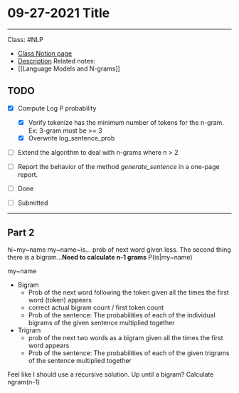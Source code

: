 # 09-27-2021 Title

---

Class: #NLP 
- [Class Notion page]()
- [Description](https://moodle.colgate.edu/mod/page/view.php?id=532477&inpopup=1)
Related notes:
- [[Language Models and N-grams]]

## TODO
- [x] Compute Log P probability
	- [x] Verify tokenize has the minimum number of tokens for the n-gram. Ex: 3-gram must be >= 3
	- [x] Overwrite log_sentence_prob
- [ ] Extend the algorithm to deal with n-grams where n > 2
- [ ] Report the behavior of the method _generate_sentence_ in a one-page report.
- [ ] Done
- [ ] Submitted


--- 

## Part 2
 hi~my~name
 my~name~is...
 prob of next word given less. The second thing there is a bigram...**Need to calculate n-1 grams**
 P(is|my~name)
 
 my~name
 
 - Bigram
	 - Prob of the next word following the token given all the times the first word (token) appears
	 - correct actual bigram count / first token count
	 - Prob of the sentence: The probabilities of each of the individual bigrams of the given sentence multiplied together 
 - Trigram
	 - prob of the next two words as a bigram given all the times the first word appears
	 - Prob of the sentence: The probabilities of each of the given trigrams of the sentence multiplied together 

Feel like I should use a recursive solution. Up until a bigram? 
Calculate ngram(n-1)


 


